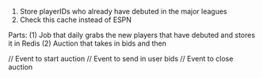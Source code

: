 1. Store playerIDs who already have debuted in the major leagues
2. Check this cache instead of ESPN

Parts:
(1) Job that daily grabs the new players that have debuted and stores it in Redis
(2) Auction that takes in bids and then

// Event to start auction
// Event to send in user bids
// Event to close auction

